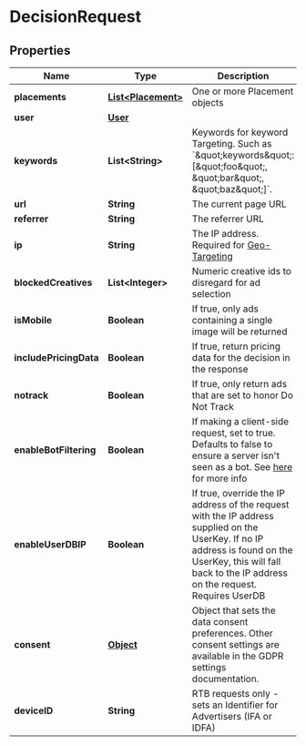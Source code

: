 

# DecisionRequest

## Properties

Name | Type | Description | Notes
------------ | ------------- | ------------- | -------------
**placements** | [**List&lt;Placement&gt;**](Placement.md) | One or more Placement objects | 
**user** | [**User**](User.md) |  |  [optional]
**keywords** | **List&lt;String&gt;** | Keywords for keyword Targeting. Such as &#x60;\&quot;keywords\&quot;: [\&quot;foo\&quot;, \&quot;bar\&quot;, \&quot;baz\&quot;]&#x60;. |  [optional]
**url** | **String** | The current page URL |  [optional]
**referrer** | **String** | The referrer URL |  [optional]
**ip** | **String** | The IP address. Required for [Geo-Targeting](https://dev.adzerk.com/docs/geo-location) |  [optional]
**blockedCreatives** | **List&lt;Integer&gt;** | Numeric creative ids to disregard for ad selection |  [optional]
**isMobile** | **Boolean** | If true, only ads containing a single image will be returned |  [optional]
**includePricingData** | **Boolean** | If true, return pricing data for the decision in the response |  [optional]
**notrack** | **Boolean** | If true, only return ads that are set to honor Do Not Track |  [optional]
**enableBotFiltering** | **Boolean** | If making a client-side request, set to true. Defaults to false to ensure a server isn&#39;t seen as a bot. See [here](https://dev.adzerk.com/docs/tracking-overview#section-bot-filtering) for more info |  [optional]
**enableUserDBIP** | **Boolean** | If true, override the IP address of the request with the IP address supplied on the UserKey. If no IP address is found on the UserKey, this will fall back to the IP address on the request. Requires UserDB |  [optional]
**consent** | [**Object**](.md) | Object that sets the data consent preferences. Other consent settings are available in the GDPR settings documentation. |  [optional]
**deviceID** | **String** | RTB requests only - sets an Identifier for Advertisers (IFA or IDFA) |  [optional]



